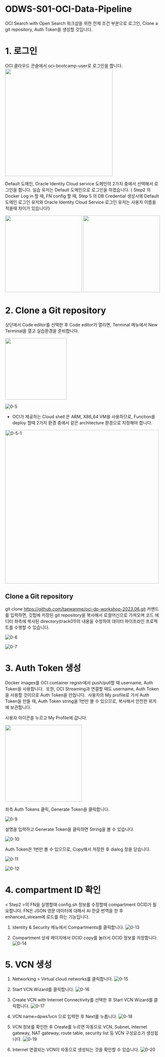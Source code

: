 # ODWS-S01-OCI-Data-Pipeline

OCI Search with Open Search 워크샵을 위한 전제 조건 부분으로 로그인, Clone a git repository, Auth Token을 생성할 것입니다.

# 1. 로그인 
OCI 클라우드 콘솔에서 oci-bootcamp-user로 로그인을 합니다. 
<img src="https://github.com/oraclekr-data-platform/ODWS-S01-OCI-data-pipeline/assets/150219167/6573ff36-e277-4e3a-997d-7b81603727a3" height="350px"></p>


Default 도메인, Oracle Identity Cloud service 도메인의 2가지 중에서 선택해서 로그인을 합니다. 실습 유저는 Default 도메인으로 로그인을 하겠습니다. 
( Step2 의  Docker Log in 할 때, FN config 할 때,  Step 5 의 DB Credential 생성시에 Default 도메인 로그인 유저와 Oracle Identity Cloud Service 로그인 유저는 사용자 이름을 적을때 차이가 있습니다!) 

<img src="https://github.com/oraclekr-data-platform/ODWS-S01-OCI-data-pipeline/assets/150219167/2a1afa3b-532d-4702-8e8e-4ce2eb5bcb5c" height="250px">
<img src="https://github.com/oraclekr-data-platform/ODWS-S01-OCI-data-pipeline/assets/150219167/3f40ebb8-a19e-43be-80c0-9a93818580df" height="250px"></p>


# 2. Clone a Git repository 
상단에서 Code editor를 선택한 후 Code editor가 열리면, Terminal 메뉴에서 New Terminal을 열고 실습환경을 준비합니다.


<img src="https://github.com/oraclekr-data-platform/ODWS-S01-OCI-data-pipeline/assets/150219167/955da1a1-9d22-4eab-9bd8-d12a1c67da08" height="200px"></p>

![0-5](https://github.com/oraclekr-data-platform/ODWS-S01-OCI-data-pipeline/assets/150219167/c2a13718-29cb-48f9-966b-d0335c2eb23f)</p>

* OCI가 제공하는 Cloud shell 은 ARM, X86_64 VM을 사용하므로, Function을 deploy 할때 2가지 환경 중에서 같은 architecture 환경으로 지정해야 합니다. 
<img width="500" alt="0-5-1" src="https://github.com/oraclekr-data-platform/ODWS-S01-OCI-data-pipeline/assets/150219167/d6c5ceb2-2eb7-4990-9f97-2a1996653838">

## Clone a Git repository
git clone https://github.com/taewanme/oci-dp-workshop-2023.06.git  커맨드를 입력하면, 깃헙에 저장된 git repository을 복사해서 로컬머신으로 가져오며 코드 에디터 좌측에 복사된 directory(track01)의 내용을 수정하여 데이터 파이프라인 프로젝트를 수행할 수 있습니다.

![0-6](https://github.com/oraclekr-data-platform/ODWS-S01-OCI-data-pipeline/assets/150219167/79839e7b-7657-4708-b841-4a39516283f1)

![0-7](https://github.com/oraclekr-data-platform/ODWS-S01-OCI-data-pipeline/assets/150219167/0b7eb0cf-2147-4e66-a216-e71b24be9d78)


# 3. Auth Token 생성
Docker images를 OCI container registr에서 push/pull할 때 username, Auth Token을 사용합니다.  또한, OCI Streaming과 연결할 때도 username, Auth Token을 사용할 것이므로 Auth Token을 만듭니다.  사용자의 My profile로 가서 Auth Token을 만들 때, Auth Token string을 1번만 볼 수 있으므로, 복사해서 안전한 위치에 보관합니다.

사용자 아이콘을 누르고 My Profile에 갑니다.

<img src="https://github.com/oraclekr-data-platform/ODWS-S01-OCI-data-pipeline/assets/150219167/4c68aa81-53b4-45d4-800f-10c614775263" height="250px"></p>
 

좌측 Auth Tokens 클릭, Generate Token을 클릭합니다.

  ![0-9](https://github.com/oraclekr-data-platform/ODWS-S01-OCI-data-pipeline/assets/150219167/9c5e4fab-fdc5-4cc0-ac3c-b026af7c1772)

설명을 입력하고 Generate Token을 클릭하면 String을 볼 수 있습니다.

  ![0-10](https://github.com/oraclekr-data-platform/ODWS-S01-OCI-data-pipeline/assets/150219167/1b316826-18ff-4c8d-8e07-e817b59ece6a)

Auth Token은 1번만 볼 수 있으므로, Copy해서 저장한 후 dialog 창을 닫습니다.

![0-11](https://github.com/oraclekr-data-platform/ODWS-S01-OCI-data-pipeline/assets/150219167/719b7960-edeb-4613-805e-f94df8baa466)

![0-12](https://github.com/oraclekr-data-platform/ODWS-S01-OCI-data-pipeline/assets/150219167/4e0dee64-3df9-4aca-9f05-c653e5a5ca42)


# 4. compartment ID 확인
< Step2 >의 FN을 실행할때 config.sh 정보를 수정할때 compartment OCID가 필요합니다. FN은  JSON 영문 데이터에 대해서 AI 한글 번역을 한 후 enhanced_stream에 로드를 하는 기능입니다.


1.   Identity & Security 메뉴에서 Compartments를 클릭합니다.
![0-13](https://github.com/oraclekr-data-platform/ODWS-S01-OCI-data-pipeline/assets/150219167/e7d11396-b7fd-41ee-93b3-f652f293bfb4)


2.  Compartment 상세 페이지에서  OCID  copy를 눌러서 OCID 정보를 저장합니다.
![0-14](https://github.com/oraclekr-data-platform/ODWS-S01-OCI-data-pipeline/assets/150219167/70f372d6-ef2f-4a52-83f2-004cfb2b19ea)


# 5. VCN 생성 

1. Networking > Virtual cloud networks를 클릭합니다.
![0-15](https://github.com/oraclekr-data-platform/ODWS-S01-OCI-data-pipeline/assets/150219167/41c93579-0574-4f0f-abbd-d64d8ea241a3)

2. Start VCN Wizard를 클릭합니다.
![0-16](https://github.com/oraclekr-data-platform/ODWS-S01-OCI-data-pipeline/assets/150219167/79af98ab-9f4f-43d1-ba87-054f1bd77f55)


3. Create VCN with Internet Connectivity를 선택한 후 Start VCN Wizard를 클릭합니다. 
![0-17](https://github.com/oraclekr-data-platform/ODWS-S01-OCI-data-pipeline/assets/150219167/2c901269-2be2-4487-88c4-6f056ddabae4)

4. VCN name=dpws1vcn 으로 입력한 후 Next를 누릅니다. 
![0-18](https://github.com/oraclekr-data-platform/ODWS-S01-OCI-data-pipeline/assets/150219167/1f48f76f-ea4c-4864-af8a-f997e472c8ee)


6. VCN 정보를 확인한 후 Create를 누르면 자동으로 VCN, Subnet, Internet gateway, NAT gateway, route table, security list 등 VCN 구성요소가 생성됩니다. 
![0-19](https://github.com/oraclekr-data-platform/ODWS-S01-OCI-data-pipeline/assets/150219167/e6d37698-1d97-49f0-9464-9e7fc055751f)

7. Internet 연결되는 VCN이 자동으로 생성되는 것을 확인할 수 있습니다.
 ![0-20](https://github.com/oraclekr-data-platform/ODWS-S01-OCI-data-pipeline/assets/150219167/08949a6d-26b1-472f-ba02-5dcc914a0dc8)










